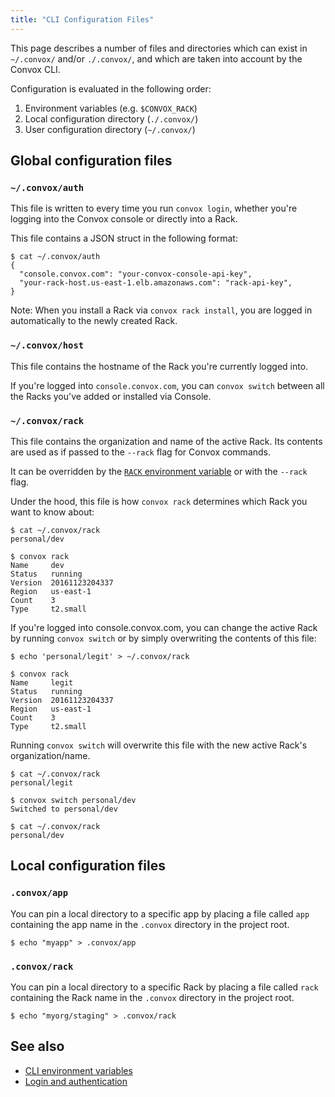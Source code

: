 ```yaml
---
title: "CLI Configuration Files"
---
```


This page describes a number of files and directories which can exist in `~/.convox/` and/or `./.convox/`, and which are taken into account by the Convox CLI.

Configuration is evaluated in the following order:

1. Environment variables (e.g. `$CONVOX_RACK`)
2. Local configuration directory (`./.convox/`)
3. User configuration directory (`~/.convox/`)

## Global configuration files

### `~/.convox/auth`

This file is written to every time you run `convox login`, whether you're logging into the Convox console or directly into a Rack.

This file contains a JSON struct in the following format:

    $ cat ~/.convox/auth 
    {
      "console.convox.com": "your-convox-console-api-key",
      "your-rack-host.us-east-1.elb.amazonaws.com": "rack-api-key",
    }

Note: When you install a Rack via `convox rack install`, you are logged in automatically to the newly created Rack.

### `~/.convox/host`

This file contains the hostname of the Rack you're currently logged into.

If you're logged into `console.convox.com`, you can `convox switch` between all the Racks you've added or installed via Console.

### `~/.convox/rack`

This file contains the organization and name of the active Rack. Its contents are used as if passed to the `--rack` flag for Convox commands.

It can be overridden by the [`RACK` environment variable](/reference/cli-environment-variables#rack) or with the `--rack` flag.

Under the hood, this file is how `convox rack` determines which Rack you want to know about:


```
$ cat ~/.convox/rack 
personal/dev

$ convox rack
Name     dev
Status   running
Version  20161123204337
Region   us-east-1
Count    3
Type     t2.small
```

If you're logged into console.convox.com, you can change the active Rack by running `convox switch` or by simply overwriting the contents of this file:

```
$ echo 'personal/legit' > ~/.convox/rack 

$ convox rack
Name     legit
Status   running
Version  20161123204337
Region   us-east-1
Count    3
Type     t2.small
```

Running `convox switch` will overwrite this file with the new active Rack's organization/name.

```
$ cat ~/.convox/rack 
personal/legit

$ convox switch personal/dev
Switched to personal/dev

$ cat ~/.convox/rack 
personal/dev
```


## Local configuration files

### `.convox/app`

You can pin a local directory to a specific app by placing a file called `app` containing the app name in the `.convox` directory in the project root.

```
$ echo "myapp" > .convox/app
```

### `.convox/rack`

You can pin a local directory to a specific Rack by placing a file called `rack` containing the Rack name in the `.convox` directory in the project root.

```
$ echo "myorg/staging" > .convox/rack
```

## See also

- [CLI environment variables](/reference/cli-environment-variables)
- [Login and authentication](/reference/login-and-authentication)
